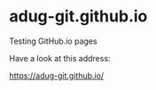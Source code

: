 # adug-git.github.io
Testing GitHub.io pages

Have a look at this address:

https://adug-git.github.io/
